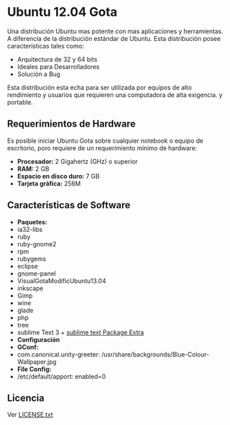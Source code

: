 Ubuntu 12.04 Gota
=================
Una distribución Ubuntu mas potente con mas aplicaciones y herramientas. A diferencia de la distribución estándar de Ubuntu. Esta distribución posee características tales como:
 * Arquitectura de 32 y 64 bits
 * Ideales para Desarrolladores
 * Solución a Bug

Esta distribución esta echa para ser utilizada por equipos de alto rendimiento y usuarios que requieren una computadora de alta exigencia. y portable.

Requerimientos de Hardware
--------------------------
Es posible iniciar Ubuntu Gota sobre cualquier notebook o equipo de escritorio, poro requiere de un requerimiento mínimo de hardware:
 * **Procesador:** 2 Gigahertz (GHz) o superior
 * **RAM:** 2 GB
 * **Espacio en disco duro:** 7 GB
 * **Tarjeta gráfica:** 256M

Características de Software
---------------------------
 * **Paquetes:**
  * ia32-libs
  * ruby
  * ruby-gnome2
  * rpm
  * rubygems
  * eclipse
  * gnome-panel
  * VisualGotaModificUbuntu13.04
  * inkscape
  * Gimp
  * wine
  * glade
  * php
  * tree
  * sublime Text 3 + [sublime text Package Extra](https://github.com/alfa30/sublime-text-Package-Extra)
 * **Configuración**
  * **GConf:**
   * com.canonical.unity-greeter: /usr/share/backgrounds/Blue-Colour-Wallpaper.jpg
  * **File Config:**
   * /etc/default/apport: enabled=0

Licencia
--------
Ver [LICENSE.txt](https://github.com/alfa30/ubuntu-project-gota/blob/master/LICENSE.txt)